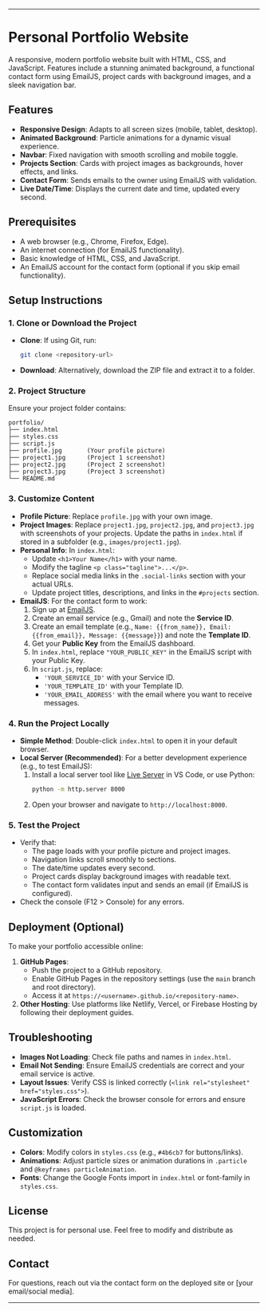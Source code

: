 
---

# Personal Portfolio Website

A responsive, modern portfolio website built with HTML, CSS, and JavaScript. Features include a stunning animated background, a functional contact form using EmailJS, project cards with background images, and a sleek navigation bar.

## Features
- **Responsive Design**: Adapts to all screen sizes (mobile, tablet, desktop).
- **Animated Background**: Particle animations for a dynamic visual experience.
- **Navbar**: Fixed navigation with smooth scrolling and mobile toggle.
- **Projects Section**: Cards with project images as backgrounds, hover effects, and links.
- **Contact Form**: Sends emails to the owner using EmailJS with validation.
- **Live Date/Time**: Displays the current date and time, updated every second.

## Prerequisites
- A web browser (e.g., Chrome, Firefox, Edge).
- An internet connection (for EmailJS functionality).
- Basic knowledge of HTML, CSS, and JavaScript.
- An EmailJS account for the contact form (optional if you skip email functionality).

## Setup Instructions

### 1. Clone or Download the Project
- **Clone**: If using Git, run:
  ```bash
  git clone <repository-url>
  ```
- **Download**: Alternatively, download the ZIP file and extract it to a folder.

### 2. Project Structure
Ensure your project folder contains:
```
portfolio/
├── index.html
├── styles.css
├── script.js
├── profile.jpg       (Your profile picture)
├── project1.jpg      (Project 1 screenshot)
├── project2.jpg      (Project 2 screenshot)
├── project3.jpg      (Project 3 screenshot)
└── README.md
```

### 3. Customize Content
- **Profile Picture**: Replace `profile.jpg` with your own image.
- **Project Images**: Replace `project1.jpg`, `project2.jpg`, and `project3.jpg` with screenshots of your projects. Update the paths in `index.html` if stored in a subfolder (e.g., `images/project1.jpg`).
- **Personal Info**: In `index.html`:
  - Update `<h1>Your Name</h1>` with your name.
  - Modify the tagline `<p class="tagline">...</p>`.
  - Replace social media links in the `.social-links` section with your actual URLs.
  - Update project titles, descriptions, and links in the `#projects` section.
- **EmailJS**: For the contact form to work:
  1. Sign up at [EmailJS](https://www.emailjs.com/).
  2. Create an email service (e.g., Gmail) and note the **Service ID**.
  3. Create an email template (e.g., `Name: {{from_name}}, Email: {{from_email}}, Message: {{message}}`) and note the **Template ID**.
  4. Get your **Public Key** from the EmailJS dashboard.
  5. In `index.html`, replace `"YOUR_PUBLIC_KEY"` in the EmailJS script with your Public Key.
  6. In `script.js`, replace:
     - `'YOUR_SERVICE_ID'` with your Service ID.
     - `'YOUR_TEMPLATE_ID'` with your Template ID.
     - `'YOUR_EMAIL_ADDRESS'` with the email where you want to receive messages.

### 4. Run the Project Locally
- **Simple Method**: Double-click `index.html` to open it in your default browser.
- **Local Server (Recommended)**: For a better development experience (e.g., to test EmailJS):
  1. Install a local server tool like [Live Server](https://marketplace.visualstudio.com/items?itemName=ritwickdey.LiveServer) in VS Code, or use Python:
     ```bash
     python -m http.server 8000
     ```
  2. Open your browser and navigate to `http://localhost:8000`.

### 5. Test the Project
- Verify that:
  - The page loads with your profile picture and project images.
  - Navigation links scroll smoothly to sections.
  - The date/time updates every second.
  - Project cards display background images with readable text.
  - The contact form validates input and sends an email (if EmailJS is configured).
- Check the console (F12 > Console) for any errors.

## Deployment (Optional)
To make your portfolio accessible online:
1. **GitHub Pages**:
   - Push the project to a GitHub repository.
   - Enable GitHub Pages in the repository settings (use the `main` branch and root directory).
   - Access it at `https://<username>.github.io/<repository-name>`.
2. **Other Hosting**: Use platforms like Netlify, Vercel, or Firebase Hosting by following their deployment guides.

## Troubleshooting
- **Images Not Loading**: Check file paths and names in `index.html`.
- **Email Not Sending**: Ensure EmailJS credentials are correct and your email service is active.
- **Layout Issues**: Verify CSS is linked correctly (`<link rel="stylesheet" href="styles.css">`).
- **JavaScript Errors**: Check the browser console for errors and ensure `script.js` is loaded.

## Customization
- **Colors**: Modify colors in `styles.css` (e.g., `#4b6cb7` for buttons/links).
- **Animations**: Adjust particle sizes or animation durations in `.particle` and `@keyframes particleAnimation`.
- **Fonts**: Change the Google Fonts import in `index.html` or font-family in `styles.css`.

## License
This project is for personal use. Feel free to modify and distribute as needed.

## Contact
For questions, reach out via the contact form on the deployed site or [your email/social media].

---

